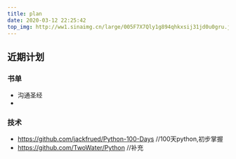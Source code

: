 ```yaml
---
title: plan
date: 2020-03-12 22:25:42
top_img: http://ww1.sinaimg.cn/large/005F7X7Qly1g894qhkxsij31jd0u0gru.jpg
---
```

## 近期计划

### 书单
- 沟通圣经
- 


### 技术
- https://github.com/jackfrued/Python-100-Days  //100天python,初步掌握
- https://github.com/TwoWater/Python   //补充
